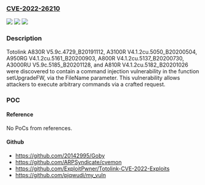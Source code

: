 ### [CVE-2022-26210](https://cve.mitre.org/cgi-bin/cvename.cgi?name=CVE-2022-26210)
![](https://img.shields.io/static/v1?label=Product&message=n%2Fa&color=blue)
![](https://img.shields.io/static/v1?label=Version&message=n%2Fa&color=blue)
![](https://img.shields.io/static/v1?label=Vulnerability&message=n%2Fa&color=brighgreen)

### Description

Totolink A830R V5.9c.4729_B20191112, A3100R V4.1.2cu.5050_B20200504, A950RG V4.1.2cu.5161_B20200903, A800R V4.1.2cu.5137_B20200730, A3000RU V5.9c.5185_B20201128, and A810R V4.1.2cu.5182_B20201026 were discovered to contain a command injection vulnerability in the function setUpgradeFW, via the FileName parameter. This vulnerability allows attackers to execute arbitrary commands via a crafted request.

### POC

#### Reference
No PoCs from references.

#### Github
- https://github.com/20142995/Goby
- https://github.com/ARPSyndicate/cvemon
- https://github.com/ExploitPwner/Totolink-CVE-2022-Exploits
- https://github.com/pjqwudi/my_vuln

